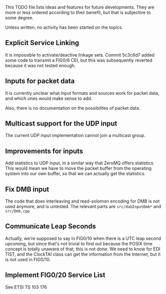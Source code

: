 This TODO file lists ideas and features for future developments. They are
more or less ordered according to their benefit, but that is subjective
to some degree.

Unless written, no activity has been started on the topics.


Explicit Service Linking
------------------------
It is impossible to activate/deactive linkage sets. Commit 5c3c6d7 added
some code to transmit a FIG0/6 CEI, but this was subsequently reverted
because it was not tested enough.


Inputs for packet data
----------------------
It is currently unclear what input formats and sources work for packet data,
and which ones would make sense to add.

Also, there is no documentation on the possibilites of packet data.


Multicast support for the UDP input
-----------------------------------
The current UDP input implementation cannot join a multicast group.


Improvements for inputs
-----------------------
Add statistics to UDP input, in a similar way that ZeroMQ offers statistics.
This would mean we have to move the packet buffer from the operating system
into our own buffer, so that we can actually get the statistics.


Fix DMB input
-------------
The code that does interleaving and reed-solomon encoding for DMB is not used
anymore, and is untested. The relevant parts are `src/dabInputDmb*` and
`src/Dmb.cpp`


Communicate Leap Seconds
------------------------
Actually, we're supposed to say in FIG0/10 when there is a UTC leap second
upcoming, but since that's not trivial to find out because the POSIX time
concept is totally unaware of that, this is not done. We need to know for EDI
TIST, and the ClockTAI class can get the information from the Internet, but it
is not used in FIG0/10.


Implement FIG0/20 Service List
------------------------------
See ETSI TS 103 176

